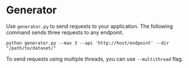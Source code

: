 # Generator

Use `generator.py` to send requests to your application. The following command sends three requests to any endpoint.

```
python generator.py --max 3 --api 'http://host/endpoint' --dir "/path/to/dataset/"
```

To send requests using multiple threads, you can use `--multithread` flag.
